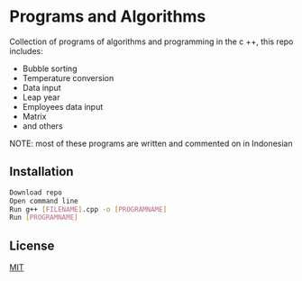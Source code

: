# Programs and Algorithms
Collection of programs of algorithms and programming in the c ++, this repo includes:

* Bubble sorting
* Temperature conversion
* Data input
* Leap year
* Employees data input
* Matrix
* and others

NOTE: most of these programs are written and commented on in Indonesian
## Installation

```bash
Download repo
Open command line
Run g++ [FILENAME].cpp -o [PROGRAMNAME]
Run [PROGRAMNAME]
```

## License
[MIT](https://choosealicense.com/licenses/mit/)
